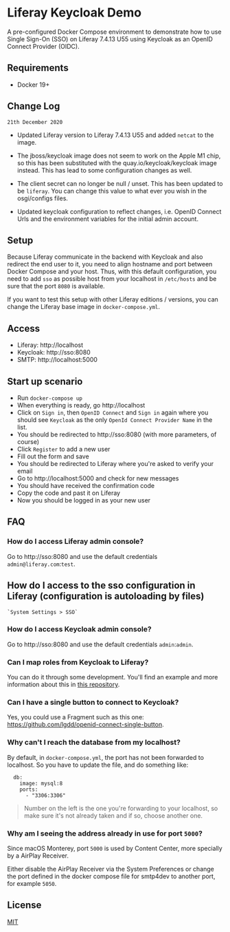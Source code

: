 # Liferay Keycloak Demo

A pre-configured Docker Compose environment to demonstrate how to use Single Sign-On (SSO) on Liferay 7.4.13 U55 using Keycloak as an OpenID Connect Provider (OIDC).

## Requirements

- Docker 19+

## Change Log

`21th December 2020`

- Updated Liferay version to Liferay 7.4.13 U55 and added `netcat` to the image.

- The jboss/keycloak image does not seem to work on the Apple M1 chip, so this has been substituted with the quay.io/keycloak/keycloak image instead. This has lead to some configuration changes as well.

- The client secret can no longer be null / unset. This has been updated to be `liferay`. You can change this value to what ever you wish in the osgi/configs files.

- Updated keycloak configuration to reflect changes, i.e. OpenID Connect Urls and the environment variables for the initial admin account.

## Setup

Because Liferay communicate in the backend with Keycloak and also redirect the end user to it, you need to align hostname and port between Docker Compose and your host.
Thus, with this default configuration, you need to add `sso` as possible host from your localhost in `/etc/hosts` and be sure that the port `8080` is available.

If you want to test this setup with other Liferay editions / versions, you can change the Liferay base image in `docker-compose.yml`.

## Access

- Liferay: http://localhost
- Keycloak: http://sso:8080
- SMTP: http://localhost:5000

## Start up scenario

- Run `docker-compose up`
- When everything is ready, go http://localhost
- Click on `Sign in`, then `OpenID Connect` and `Sign in` again where you should see `Keycloak` as the only `OpenId Connect Provider Name` in the list.
- You should be redirected to http://sso:8080 (with more parameters, of course)
- Click `Register` to add a new user
- Fill out the form and save
- You should be redirected to Liferay where you're asked to verify your email
- Go to http://localhost:5000 and check for new messages
- You should have received the confirmation code
- Copy the code and past it on Liferay
- Now you should be logged in as your new user

## FAQ

### How do I access Liferay admin console?
Go to http://sso:8080 and use the default credentials `admin@liferay.com`:`test`.


## How do I access to the sso configuration in Liferay (configuration is autoloading by files)

    `System Settings > SSO`



### How do I access Keycloak admin console?
Go to http://sso:8080 and use the default credentials `admin`:`admin`.

### Can I map roles from Keycloak to Liferay?
You can do it through some development. You'll find an example and more information about this in [this repository](https://github.com/fabian-bouche-liferay/oidc-userinfo-mapping).

### Can I have a single button to connect to Keycloak?

Yes, you could use a Fragment such as this one: https://github.com/lgdd/openid-connect-single-button.

### Why can't I reach the database from my localhost?
By default, in `docker-compose.yml`, the port has not been forwarded to localhost. So you have to update the file, and do something like:
```
  db:
    image: mysql:8
    ports:
      - "3306:3306"
```
> Number on the left is the one you're forwarding to your localhost, so make sure it's not already taken and if so, choose another one.

### Why am I seeing the address already in use for port `5000`?

Since macOS Monterey, port `5000` is used by Content Center, more specially by a AirPlay Receiver.

Either disable the AirPlay Receiver via the System Preferences or change the port defined in the docker compose file for smtp4dev to another port, for example `5050`.

## License

[MIT](LICENSE)